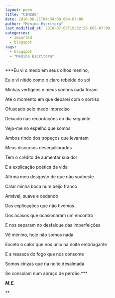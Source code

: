 ```yaml
---
layout: poem
title: "CINZAS"
date: 2010-06-21T04:34:00.004-07:00
author: "Menina Escritora"
last_modified_at: 2010-07-05T19:32:56.665-07:00
categories:
  - imported
  - blogspot
tags:
  - blogspot
  - "Menina Escritora"
---
```


***Eu vi o medo em seus olhos menino, 

Eu o vi nítido como o claro rebelde do sol

Minhas vertigens e meus sonhos nada foram

Até o momento em que deparei com o sorriso

Ofuscado pelo medo impreciso

Deixado nas recordações do dia seguinte

Vejo-me no espelho que somos

Ambos rindo dos tropeços que levantam

Meus discursos desequilibrados

Tem o crédito de aumentar sua dor

E a explicação poética da vida

Afirma meu desgosto de que não soubeste

Calar minha boca num beijo franco

Amável, suave e cedendo

Das explicações que não tivemos

Dos acasos que ocasionaram um encontro

E nos separam no desfalque das imperfeições

Vê menino, hoje não somos nada

Exceto o calor que nos uniu na noite embriagante

E a ressaca do fogo que nos consome

Somos cinzas que na noite desalmada

Se consolam num abraço de perdão.***

***M.E.***

**